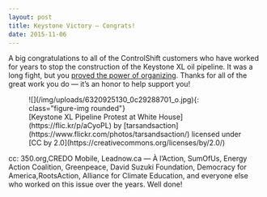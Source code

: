 ```yaml
---
layout: post
title: Keystone Victory — Congrats!
date: 2015-11-06
---
```

A big congratulations to all of the ControlShift customers who have worked for years to stop the construction of the Keystone XL oil pipeline. It was a long fight, but you [proved the power of organizing](https://www.nytimes.com/2015/11/07/us/obama-expected-to-reject-construction-of-keystone-xl-oil-pipeline.html). Thanks for all of the great work you do — it’s an honor to help support you!

<figure markdown="1">
![](/img/uploads/6320925130_0c29288701_o.jpg){: class="figure-img rounded"}

<figcaption class="figure-caption" markdown="1">
[Keystone XL Pipeline Protest at White House](https://flic.kr/p/aCyoPL) by [tarsandsaction](https://www.flickr.com/photos/tarsandsaction/) licensed under [CC by 2.0](https://creativecommons.org/licenses/by/2.0/)
</figcaption>
</figure>

cc: 350.org,CREDO Mobile, Leadnow.ca — À l’Action, SumOfUs, Energy Action Coalition, Greenpeace, David Suzuki Foundation, Democracy for America,RootsAction, Alliance for Climate Education, and everyone else who worked on this issue over the years. Well done!